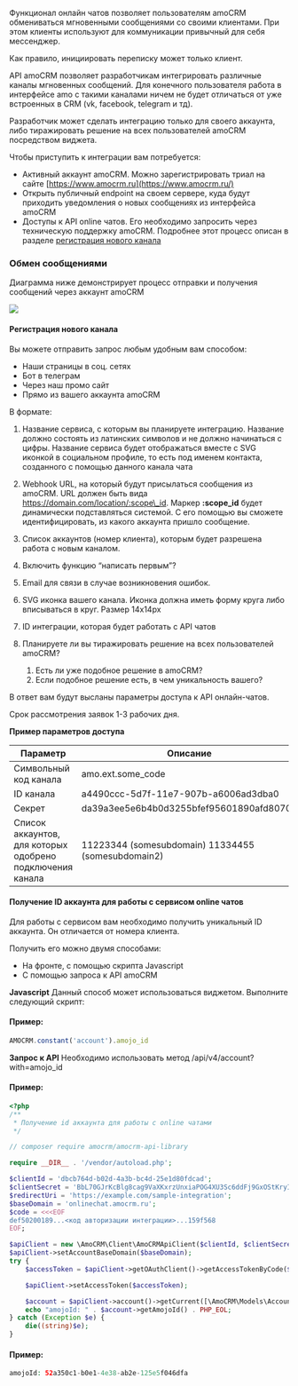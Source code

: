 
<a name="common-info"></a>

Функционал онлайн чатов позволяет пользователям amoCRM обмениваться мгновенными сообщениями со своими клиентами. При этом клиенты используют для коммуникации привычный для себя мессенджер.

Как правило, инициировать переписку может только клиент.

API amoCRM позволяет разработчикам интегрировать различные каналы мгновенных сообщений. Для конечного пользователя работа в интерфейсе amo с такими каналами ничем не будет отличаться от уже встроенных в CRM (vk, facebook, telegram и тд).

Разработчик может сделать интеграцию только для своего аккаунта, либо тиражировать решение на всех пользователей amoCRM посредством виджета.

Чтобы приступить к интеграции вам потребуется:

*   Активный аккаунт amoCRM. Можно зарегистрировать триал на сайте [https://www.amocrm.ru](https://www.amocrm.ru/)
*   Открыть публичный endpoint на своем сервере, куда будут приходить уведомления о новых сообщениях из интерфейса amoCRM
*   Доступы к API online чатов. Его необходимо запросить через техническую поддержку amoCRM. Подробнее этот процесс описан в разделе [регистрация нового канала](#chats-cap-channel-register)

<a name="c8fea018-19ea-4f52-962c-eee8ac8b4712"></a>

### Обмен сообщениями

Диаграмма ниже демонстрирует процесс отправки и получения сообщений
через аккаунт amoCRM

![](https://amocrm.ru/uploads/2019/06/Диаграмма.jpg)

#### <span id="chats-cap-channel-register"></span>Регистрация нового канала

Вы можете отправить запрос любым удобным вам способом:

-   Наши страницы в соц. сетях
-   Бот в телеграм
-   Через наш промо сайт
-   Прямо из вашего аккаунта amoCRM

В формате:

1.  Название сервиса, с которым вы планируете интеграцию. Название
    должно состоять из латинских символов и не должно начинаться с
    цифры. Название сервиса будет отображаться вместе с SVG иконкой в
    социальном профиле, то есть под именем контакта, созданного с
    помощью данного канала чата

2.  Webhook URL, на который будут присылаться сообщения из amoCRM. URL
    должен быть вида https://domain.com/location/:scope\_id. Маркер
    **:scope\_id** будет динамически подставляться системой. С его
    помощью вы сможете идентифицировать, из какого аккаунта пришло
    сообщение.

3.  Список аккаунтов (номер клиента), которым будет разрешена работа с
    новым каналом.

4.  Включить функцию “написать первым”?

5.  Email для связи в случае возникновения ошибок.

6.  SVG иконка вашего канала. Иконка должна иметь форму круга либо
    вписываться в круг. Размер 14х14px

7.  ID интеграции, которая будет работать с API чатов

8.  Планируете ли вы тиражировать решение на всех пользователей amoCRM?

    1.  Есть ли уже подобное решение в amoCRM?
    2.  Если подобное решение есть, в чем уникальность вашего?

В ответ вам будут высланы параметры доступа к API онлайн-чатов.

Срок рассмотрения заявок 1-3 рабочих дня.

**Пример параметров доступа**

| Параметр | Описание |
|--|--|
|Символьный код канала | amo.ext.some_code|
|ID канала|a4490ccc-5d7f-11e7-907b-a6006ad3dba0|
|Секрет|da39a3ee5e6b4b0d3255bfef95601890afd80709|
|Список аккаунтов, для которых одобрено подключения канала | 11223344 (somesubdomain) 11334455 (somesubdomain2)|




<a name="348492c8-9a58-4abb-84f2-243cfee35044"></a>

#### Получение ID аккаунта для работы с сервисом online чатов

Для работы с сервисом вам необходимо получить уникальный ID аккаунта. Он отличается от номера клиента.

Получить его можно двумя способами:

*   На фронте, с помощью скрипта Javascript
*   C помощью запроса к API amoCRM

**Javascript** 
Данный способ может использоваться виджетом. Выполните следующий скрипт:

#### Пример:

```javascript
AMOCRM.constant('account').amojo_id
```

**Запрос к API**
Необходимо использовать метод /api/v4/account?with=amojo_id
            

#### Пример:

```php
<?php
/**
 * Получение id аккаунта для работы с online чатами
 */

// composer require amocrm/amocrm-api-library

require __DIR__ . '/vendor/autoload.php';

$clientId = 'dbcb764d-b02d-4a3b-bc4d-25e1d80fdcad';
$clientSecret = 'BbL70GJrKcBlg8cag9VaXKxrzUnxiaPOG4XU3Sc6ddFj9GxOStKryI4wOK4g9kjo';
$redirectUri = 'https://example.com/sample-integration';
$baseDomain = 'onlinechat.amocrm.ru';
$code = <<<EOF
def50200189...<код авторизации интеграции>...159f568
EOF;

$apiClient = new \AmoCRM\Client\AmoCRMApiClient($clientId, $clientSecret, $redirectUri);
$apiClient->setAccountBaseDomain($baseDomain);
try {
    $accessToken = $apiClient->getOAuthClient()->getAccessTokenByCode($code);

    $apiClient->setAccessToken($accessToken);

    $account = $apiClient->account()->getCurrent([\AmoCRM\Models\AccountModel::AMOJO_ID]);
    echo "amojoId: " . $account->getAmojoId() . PHP_EOL;
} catch (Exception $e) {
    die((string)$e);
} 
```
#### Пример:

```php
amojoId: 52a350c1-b0e1-4e38-ab2e-125e5f046dfa
```

<!-- Generated at Fri, 05 Mar 2021 10:18:21 +0000. amoCRM Documentation Generator -->